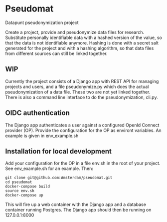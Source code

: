 # Pseudomat
Datapunt pseudonymization project

Create a project, provide and pseudonymize data files for research. Substitute personally identifiable data with a hashed version of the value, so that the data is not identifiable anymore. Hashing is done with a secret salt generated for the project and with a hashing algorithm, so that data files from different sources can still be linked together.

## WIP
Currently the project consists of a Django app with REST API for managing projects and users, and a file pseudonymize.py which does the actual pseudonymization of a data file. These two are not yet linked together. There is also a command line interface to do the pseudonymization, cli.py.

## OIDC authentication
The Django app authenticates a user against a configured OpenId Connect provider (OP). Provide the configuration for the OP as environt variables. An example is given in env_example.sh 

## Installation for local development
Add your configuration for the OP in a file env.sh in the root of your project. See env_example.sh for an example. Then:

```
git clone git@github.com:Amsterdam/pseudomat.git
cd pseudomat
docker-compose build
source env.sh
docker-compose up
```

This will fire up a web container with the Django app and a database container running Postgres. The Django app should then be running on 127.0.0.1:8000
